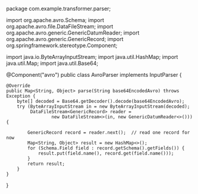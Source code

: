 package com.example.transformer.parser;

import org.apache.avro.Schema;
import org.apache.avro.file.DataFileStream;
import org.apache.avro.generic.GenericDatumReader;
import org.apache.avro.generic.GenericRecord;
import org.springframework.stereotype.Component;

import java.io.ByteArrayInputStream;
import java.util.HashMap;
import java.util.Map;
import java.util.Base64;

@Component("avro")
public class AvroParser implements InputParser {

    @Override
    public Map<String, Object> parse(String base64EncodedAvro) throws Exception {
        byte[] decoded = Base64.getDecoder().decode(base64EncodedAvro);
        try (ByteArrayInputStream in = new ByteArrayInputStream(decoded);
             DataFileStream<GenericRecord> reader =
                     new DataFileStream<>(in, new GenericDatumReader<>())) {

            GenericRecord record = reader.next();  // read one record for now
            Map<String, Object> result = new HashMap<>();
            for (Schema.Field field : record.getSchema().getFields()) {
                result.put(field.name(), record.get(field.name()));
            }
            return result;
        }
    }
}
